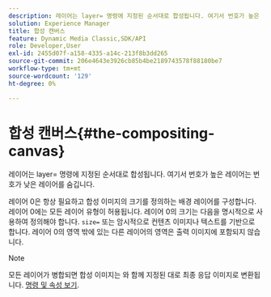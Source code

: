 ```yaml
---
description: 레이어는 layer= 명령에 지정된 순서대로 합성됩니다. 여기서 번호가 높은 레이어는 번호가 낮은 레이어를 숨깁니다.
solution: Experience Manager
title: 합성 캔버스
feature: Dynamic Media Classic,SDK/API
role: Developer,User
exl-id: 2455d07f-a158-4335-a14c-213f8b3dd265
source-git-commit: 206e4643e3926cb85b4be2189743578f88180be7
workflow-type: tm+mt
source-wordcount: '129'
ht-degree: 0%

---
```


# 합성 캔버스{#the-compositing-canvas}

레이어는 layer= 명령에 지정된 순서대로 합성됩니다. 여기서 번호가 높은 레이어는 번호가 낮은 레이어를 숨깁니다.

레이어 0은 항상 필요하고 합성 이미지의 크기를 정의하는 배경 레이어를 구성합니다. 레이어 0에는 모든 레이어 유형이 허용됩니다. 레이어 0의 크기는 다음을 명시적으로 사용하여 정의해야 합니다. `size=` 또는 암시적으로 컨텐츠 이미지나 텍스트를 기반으로 합니다. 레이어 0의 영역 밖에 있는 다른 레이어의 영역은 출력 이미지에 포함되지 않습니다.

>[!NOTE]
>
>모든 레이어가 병합되면 합성 이미지는 와 함께 지정된 대로 최종 응답 이미지로 변환됩니다. [명령 및 속성 보기](../../../../../../is-api/http-ref/image-serving-api-ref/c-http-protocol-reference/c-syntax-and-features/c-command-overview/r-view-commands-and-attributes.md#reference-8b3d637d080a47a4ba669a7f0de2ba90).
